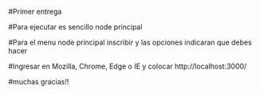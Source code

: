 #Primer entrega

#Para ejecutar es sencillo node principal

#Para el menu node principal inscribir y las opciones indicaran que debes hacer

#Ingresar en Mozilla, Chrome, Edge o IE y colocar http://localhost:3000/

#muchas gracias!!

